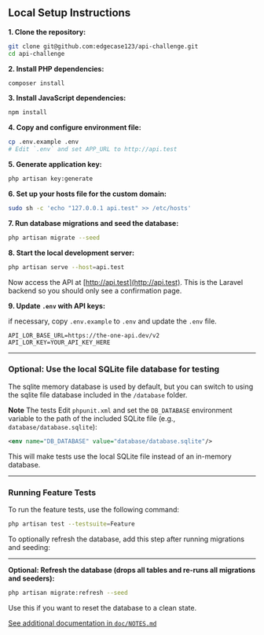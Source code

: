 ## Local Setup Instructions

**1. Clone the repository:**
```sh
git clone git@github.com:edgecase123/api-challenge.git
cd api-challenge
```

**2. Install PHP dependencies:**
```sh
composer install
```

**3. Install JavaScript dependencies:**
```sh
npm install
```

**4. Copy and configure environment file:**
```sh
cp .env.example .env
# Edit `.env` and set APP_URL to http://api.test
```

**5. Generate application key:**
```sh
php artisan key:generate
```

**6. Set up your hosts file for the custom domain:**
```sh
sudo sh -c 'echo "127.0.0.1 api.test" >> /etc/hosts'
```

**7. Run database migrations and seed the database:**
```sh
php artisan migrate --seed
```

**8. Start the local development server:**
```sh
php artisan serve --host=api.test
```

Now access the API at [http://api.test](http://api.test). This is the Laravel backend so you should only see a confirmation page.

**9. Update `.env` with API keys:**

if necessary, copy `.env.example` to `.env` and update the `.env` file.

```
API_LOR_BASE_URL=https://the-one-api.dev/v2
API_LOR_KEY=YOUR_API_KEY_HERE
```
---

### Optional: Use the local SQLite file database for testing

The sqlite memory database is used by default, but you can switch to using the sqlite file database included in the `/database` folder.

**Note** The tests
Edit `phpunit.xml` and set the `DB_DATABASE` environment variable to the path of the included SQLite file (e.g., `database/database.sqlite`):

```xml
<env name="DB_DATABASE" value="database/database.sqlite"/>
```

This will make tests use the local SQLite file instead of an in-memory database.

---

### Running Feature Tests

To run the feature tests, use the following command:

```sh
php artisan test --testsuite=Feature
```
To optionally refresh the database, add this step after running migrations and seeding:

---

**Optional: Refresh the database (drops all tables and re-runs all migrations and seeders):**
```sh
php artisan migrate:refresh --seed
```

Use this if you want to reset the database to a clean state.

[See additional documentation in `doc/NOTES.md`](doc/NOTES.md)
